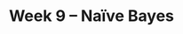 ---
title: "Week 9 – Naïve Bayes"
weekNumber: 9
days:
  - date: '2024-05-27'
    events:
      - name: DISC 8
        type: disc
        title: Groupwork 8
  - date: '2024-05-28'
    events:
      - name: LEC 16
        type: lecture
        title: Naïve Bayes
        # url: resources/lectures/lec03/lec03.html
        # filled: resources/lectures/lec03/lec03-filled.html
        # podcast: https://podcast.ucsd.edu/watch/wi24/dsc80_a00/3
  - date: '2024-05-30'
    events:
      - name: LEC 17
        type: lecture
        title: Naïve Bayes, Continued
        # url: resources/lectures/lec03/lec03.html
        # filled: resources/lectures/lec03/lec03-filled.html
        # podcast: https://podcast.ucsd.edu/watch/wi24/dsc80_a00/3
---